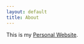 ```yaml
---
layout: default
title: About
---
```


This is my [Personal Website](https://ilaydacelenk.github.io/).
